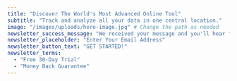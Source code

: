 ```yaml
---
title: "Discover The World's Most Advanced Online Tool"
subtitle: "Track and analyze all your data in one central location."
image: "/images/uploads/hero-image.jpg" # Change the path as needed
newsletter_success_message: "We received your message and you'll hear from us soon. Thank You!"
newsletter_placeholder: "Enter Your Email Address"
newsletter_button_text: "GET STARTED!"
newsletter_terms:
  - "Free 30-Day Trial"
  - "Money Back Guarantee"
---
```

